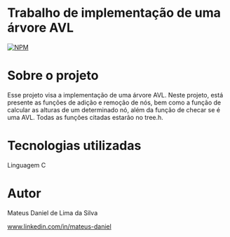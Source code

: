 # Trabalho de implementação de uma árvore AVL 
[![NPM](https://img.shields.io/npm/l/react)](https://github.com/mateusdanie/AVL-Work-University/blob/master/LICENSE) 

# Sobre o projeto

Esse projeto visa a implementação de uma árvore AVL. Neste projeto, está presente as funções de adição e remoção de nós, bem como a função de calcular as alturas de um determinado nó, além da função de checar se é uma AVL. Todas as funções citadas estarão no tree.h.

# Tecnologias utilizadas
Linguagem C

# Autor

Mateus Daniel de Lima da Silva

www.linkedin.com/in/mateus-daniel

